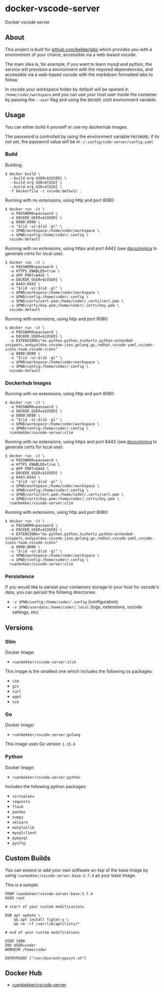 # docker-vscode-server

Docker vscode server

## About

This project is built for [github.com/bekkerlabs](https://github.com/bekkerlabs) which provides you with a environment of your choice, accessible via a web-based vscode.

The main idea is, for example, if you want to learn mysql and python, the service will provision a environment with the required dependencies, and accessible via a web-based vscode with the markdown formatted labs to follow.

In vscode your workspace folder by default will be opened in `/home/coder/workspace` and you can use your host user inside the container by passing the `--user` flag and using the `DOCKER_USER` environment variable.

## Usage

You can either build it yourself or use my dockerhub images. 

The password is controlled by using the environment variable `PASSWORD`, if its not set, the password value will be in `~/.config/code-server/config.yaml`

### Build

Building:

```
$ docker build \
  --build-arg USER=${USER} \
  --build-arg UID=${UID} \
  --build-arg GID=${GID} \
  -f Dockerfile -t vscode:default .
```

Running with no extensions, using http and port 8080:

```
$ docker run -it \
  -e PASSWORD=password \
  -e DOCKER_USER=${USER} \
  -p 8080:8080 \
  -u "$(id -u):$(id -g)" \
  -v $PWD/workspace:/home/coder/workspace \
  -v $PWD/config:/home/coder/.config \
  vscode:default
```

Running with no extensions, using https and port 8443 (see [docs/minica](https://github.com/ruanbekker/docker-vscode-server/blob/main/docs/minica.md) to generate certs for local use):

```
$ docker run -it \
  -e PASSWORD=password \
  -e HTTPS_ENABLED=true \
  -e APP_PORT=8443 \
  -e DOCKER_USER=${USER} \
  -p 8443:8443 \
  -u "$(id -u):$(id -g)" \
  -v $PWD/workspace:/home/coder/workspace \
  -v $PWD/config:/home/coder/.config \
  -v $PWD/certs/cert.pem:/home/coder/.certs/cert.pem \
  -v $PWD/certs/key.pem:/home/coder/.certs/key.pem \
  vscode:default
```

Running with extensions, using http and port 8080:

```
$ docker run -it \
  -e PASSWORD=password \
  -e DOCKER_USER=${USER} \
  -e EXTENSIONS="ms-python.python,tushortz.python-extended-snippets,andyyaldoo.vscode-json,golang.go,redhat.vscode-yaml,vscode-icons-team.vscode-icons"
  -p 8080:8080 \
  -u "$(id -u):$(id -g)" \
  -v $PWD/workspace:/home/coder/workspace \
  -v $PWD/config:/home/coder/.config \
  vscode:default
```

### Dockerhub Images

Running with no extensions, using http and port 8080:

```
$ docker run -it \
  -e PASSWORD=password \
  -e DOCKER_USER=${USER} \
  -p 8080:8080 \
  -u "$(id -u):$(id -g)" \
  -v $PWD/workspace:/home/coder/workspace \
  -v $PWD/config:/home/coder/.config \
  ruanbekker/vscode-server:slim
```

Running with no extensions, using https and port 8443 (see [docs/minica](https://github.com/ruanbekker/docker-vscode-server/blob/main/docs/minica.md) to generate certs for local use):

```
$ docker run -it \
  -e PASSWORD=password \
  -e HTTPS_ENABLED=true \
  -e APP_PORT=8443 \
  -e DOCKER_USER=${USER} \
  -p 8443:8443 \
  -u "$(id -u):$(id -g)" \
  -v $PWD/workspace:/home/coder/workspace \
  -v $PWD/config:/home/coder/.config \
  -v $PWD/certs/cert.pem:/home/coder/.certs/cert.pem \
  -v $PWD/certs/key.pem:/home/coder/.certs/key.pem \
  ruanbekker/vscode-server:slim
```

Running with extensions, using http and port 8080:

```
$ docker run -it \
  -e PASSWORD=password \
  -e DOCKER_USER=${USER} \
  -e EXTENSIONS="ms-python.python,tushortz.python-extended-snippets,andyyaldoo.vscode-json,golang.go,redhat.vscode-yaml,vscode-icons-team.vscode-icons"
  -p 8080:8080 \
  -u "$(id -u):$(id -g)" \
  -v $PWD/workspace:/home/coder/workspace \
  -v $PWD/config:/home/coder/.config \
  ruanbekker/vscode-server:slim
```

### Persistence 

If you would like to persist your containers storage to your host for vscode's data, you can persist the follwing directories:

* `-v $PWD/config:/home/coder/.config` (configuration)
* `-v $PWD/userdata:/home/coder/.local` (logs, extensions, vscode settings, etc)

## Versions

### Slim

Docker Image:

- `ruanbekker/vscode-server:slim`

This image is the smallest one which includes the following os packages:

* `vim`
* `git`
* `curl`
* `wget`
* `ssh`

### Go

Docker Image:

- `ruanbekker/vscode-server:golang`

This image uses Go version `1.15.6`

### Python

Docker Image:

- `ruanbekker/vscode-server:python`

Includes the following python packages:

* `virtualenv`
* `requests`
* `flask`
* `pandas`
* `numpy`
* `sklearn`
* `matplotlib`
* `mysqlclient`
* `pymysql`
* `pysftp`

## Custom Builds

You can extend or add your own software on-top of the base image by using `ruanbekker/vscode-server-base:3.7.4` as your base image.

This is a sample:

```
FROM ruanbekker/vscode-server-base:3.7.4
USER root

# start of your custom modifications

RUN apt update \
    && apt install figlet-y \
    && rm -rf /var/lib/apt/lists/*

# end of your custom modifications

USER 1000
ENV USER=coder
WORKDIR /home/coder

ENTRYPOINT ["/usr/bin/entrypoint.sh"]
```

## Docker Hub

- [ruanbekker/vscode-server](https://hub.docker.com/r/ruanbekker/vscode-server)
